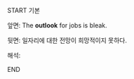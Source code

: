 START
기본

앞면:
The **outlook** for jobs is bleak.


뒷면:
일자리에 대한 전망이 희망적이지 못하다.


해석:


<!--ID: 1733296949130-->
END